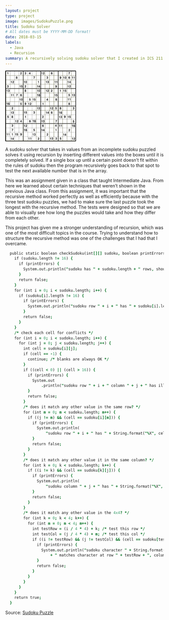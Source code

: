 ```yaml
---
layout: project
type: project
image: images/SudokuPuzzle.png
title: Sudoku Solver
# All dates must be YYYY-MM-DD format!
date: 2018-03-15
labels:
  - Java
  - Recursion
summary: A recursively solving sudoku solver that I created in ICS 211.
---
```


<img class="ui medium right floated rounded image" src="../images/SudokuPuzzle.png">
	
   A sudoku solver that takes in values from an incomplete sudoku puzzled solves it using recursion by inserting different values into the boxes until it is completely solved. If a single box up until a certain point doesn’t fit within the rules of sudoku then the program recursively goes back to that spot to test the next available number that is in the array. 

   This was an assignment given in a class that taught Intermediate Java. From here we learned about certain techniques that weren’t shown in the previous Java class. From this assignment, it was important that the recursive method worked perfectly as well as efficiently because with the three test sudoku puzzles, we had to make sure the last puzzle took the longest with the recursive method. The tests were designed so that we are able to visually see how long the puzzles would take and how they differ from each other.

   This project has given me a stronger understanding of recursion, which was one of the most difficult topics in the course. Trying to understand how to structure the recursive method was one of the challenges that I had that I overcame.
   

   
```j
  public static boolean checkSudoku(int[][] sudoku, boolean printErrors) {
    if (sudoku.length != 16) {
      if (printErrors) {
        System.out.println("sudoku has " + sudoku.length + " rows, should have 16");
      }
      return false;
    }
    for (int i = 0; i < sudoku.length; i++) {
      if (sudoku[i].length != 16) {
        if (printErrors) {
          System.out.println("sudoku row " + i + " has " + sudoku[i].length + " cells, should have 16");
        }
        return false;
      }
    }
    /* check each cell for conflicts */
    for (int i = 0; i < sudoku.length; i++) {
      for (int j = 0; j < sudoku.length; j++) {
        int cell = sudoku[i][j];
        if (cell == -1) {
          continue; /* blanks are always OK */
        }
        if ((cell < 0) || (cell > 16)) {
          if (printErrors) {
            System.out
                .println("sudoku row " + i + " column " + j + " has illegal value " + String.format("%02X", cell));
          }
          return false;
        }
        /* does it match any other value in the same row? */
        for (int m = 0; m < sudoku.length; m++) {
          if ((j != m) && (cell == sudoku[i][m])) {
            if (printErrors) {
              System.out.println(
                  "sudoku row " + i + " has " + String.format("%X", cell) + " at both positions " + j + " and " + m);
            }
            return false;
          }
        }
        /* does it match any other value it in the same column? */
        for (int k = 0; k < sudoku.length; k++) {
          if ((i != k) && (cell == sudoku[k][j])) {
            if (printErrors) {
              System.out.println(
                  "sudoku column " + j + " has " + String.format("%X", cell) + " at both positions " + i + " and " + k);
            }
            return false;
          }
        }
        /* does it match any other value in the 4x4? */
        for (int k = 0; k < 4; k++) {
          for (int m = 0; m < 4; m++) {
            int testRow = (i / 4 * 4) + k; /* test this row */
            int testCol = (j / 4 * 4) + m; /* test this col */
            if ((i != testRow) && (j != testCol) && (cell == sudoku[testRow][testCol])) {
              if (printErrors) {
                System.out.println("sudoku character " + String.format("%X", cell) + " at row " + i + ", column " + j
                    + " matches character at row " + testRow + ", column " + testCol);
              }
              return false;
            }
          }
        }
      }
    }
    return true;
  }
```

 
Source: <a href="https://www.pinterest.com/pin/354236326917806277/"><i class="large github icon"></i>Sudoku Puzzle</a>

